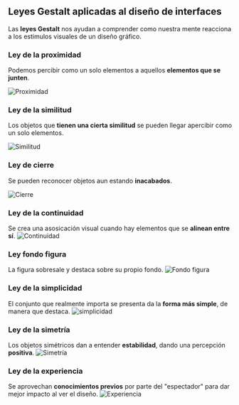 ## Leyes Gestalt aplicadas al diseño de interfaces

Las **leyes Gestalt** nos ayudan a comprender como nuestra mente reacciona a los estimulos visuales de un diseño gráfico.


### Ley de la proximidad
Podemos percibir como un solo elementos a aquellos **elementos que se junten**.

![Proximidad](images/proxiomidad.png )


### Ley de la similitud
Los objetos que **tienen una cierta similitud** se pueden llegar apercibir como un solo elementos.

![Similitud](images/similitud.jpg )


### Ley de cierre
Se pueden reconocer objetos aun estando **inacabados**.

![Cierre](images/cierre.jpg )


### Ley de la continuidad
Se crea una asosicación visual cuando hay elementos que se **alinean entre sí**.
![Continuidad](images/continuidad.jpg )


### Ley fondo figura
La figura sobresale y destaca sobre su propio fondo.
![Fondo figura](images/figura-fondo.jpg)


### Ley de la simplicidad
El conjunto que realmente importa se presenta da la **forma más simple**, de manera que destaca.
![simplicidad](images/simplicidad.jpg)

### Ley de la simetría
Los objetos simétricos dan a entender **estabilidad**, dando una percepción **positiva**.
![Simetría](images/simetria.png)

### Ley de la experiencia
Se aprovechan **conocimientos previos** por parte del "espectador" para dar mejor impacto al ver el diseño.
![Experiencia](images/experiencia.jpg)